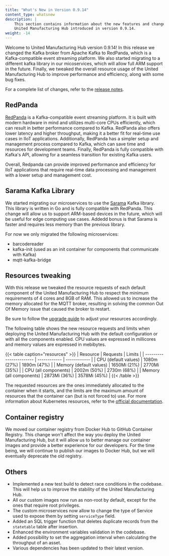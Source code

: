 ```yaml
---
title: "What's New in Version 0.9.14"
content_type: whatsnew
description: |
    This section contains information about the new features and changes in the
    United Manufacturing Hub introduced in version 0.9.14.
weight: -14
---
```


<!-- overview -->

Welcome to United Manufacturing Hub version 0.9.14! In this release we changed
the Kafka broker from Apache Kafka to RedPanda, which is a Kafka-compatible
event streaming platform. We also started migrating to a different kafka
library in our micoservices, which will allow full ARM support in the future.
Finally, we tweaked the overall resource usage of the United Manufacturing Hub
to improve performance and efficiency, along with some bug fixes.
<!-- insert a one-liner about the release here -->

For a complete list of changes, refer to the
[release notes](https://github.com/united-manufacturing-hub/united-manufacturing-hub/releases/tag/v0.9.14/).

<!-- body -->

## RedPanda

[RedPanda](https://redpanda.com/) is a Kafka-compatible event streaming
platform. It is built with modern hardware in mind and utilizes multi-core CPUs
efficiently, which can result in better performance compared to Kafka. RedPanda
also offers lower latency and higher throughput, making it a better fit for
real-time use cases in IIoT applications. Additionally, RedPanda has a simpler
setup and management process compared to Kafka, which can save time and
resources for development teams. Finally, RedPanda is fully compatible with
Kafka's API, allowing for a seamless transition for existing Kafka users.

Overall, Redpanda can provide improved performance and efficiency for IIoT
applications that require real-time data processing and management with a lower
setup and management cost.

## Sarama Kafka Library

We started migrating our microservices to use the
[Sarama](https://github.com/Shopify/sarama) Kafka library. This library is
written in Go and is fully compatible with RedPanda. This change will allow us
to support ARM-based devices in the future, which will be useful for edge
computing use cases. Addedd bonus is that Sarama is faster and requires less
memory than the previous library.

For now we only migrated the following microservices:

- barcodereader
- kafka-init (used as an init container for components that communicate with
  Kafka)
- mqtt-kafka-bridge

## Resources tweaking

With this release we tweaked the resource requests of each default component
of the United Manufacturing Hub to respect the minimum requirements of 4 cores
and 8GB of RAM. This allowed us to increase the memory allocated for the MQTT
broker, resulting in solving the common Out Of Memory issue that caused the
broker to restart.

Be sure to follow the [upgrade guide](/docs/production-guide/upgrading/0.9.14/)
to adjust your resources accordingly.

The following table shows the new resource requests and limits when deploying
the United Manufacturing Hub with the default configuration or with all the
components enabled. CPU values are expressed in millicores and memory values
are expressed in mebibytes.

{{< table caption="resources" >}}
| Resource                | Requests     | Limits       |
| ----------------------- | ------------ | ------------ |
| CPU (default values)    | 1080m (27%)  | 1890m (47%)  |
| Memory (default values) | 1650Mi (21%) | 2770Mi (35%) |
| CPU (all components)    | 2002m (50%)  | 2730m (68%)  |
| Memory (all components) | 2873Mi (36%) | 3578Mi (45%) |
{{< /table >}}

The requested resources are the ones immediately allocated to the container
when it starts, and the limits are the maximum amount of resources that the
container can (but is not forced to) use. For more information about Kubernetes
resources, refer to the
[official documentation](https://kubernetes.io/docs/concepts/configuration/manage-resources-containers/).

## Container registry

We moved our container registry from Docker Hub to GitHub Container Registry.
This change won't affect the way you deploy the United Manufacturing Hub, but
it will allow us to better manage our container images and provide a better
experience for our developers. For the time being, we will continue to publish
our images to Docker Hub, but we will eventually deprecate the old registry.

## Others

- Implemented a new test build to detect race conditions in the codebase. This
  will help us to improve the stability of the United Manufacturing Hub.
- All our custom images now run as non-root by default, except for the ones that
  require root privileges.
- The custom microservices now allow to change the type of Service used to
  expose them by setting `serviceType` field.
- Added an SQL trigger function that deletes duplicate records from the
  `statetable` table after insertion.
- Enhanced the environment variables validation in the codebase.
- Added possibility to set the aggregation interval when calculating the
  throughput of an asset.
- Various dependencies has been updated to their latest version.
